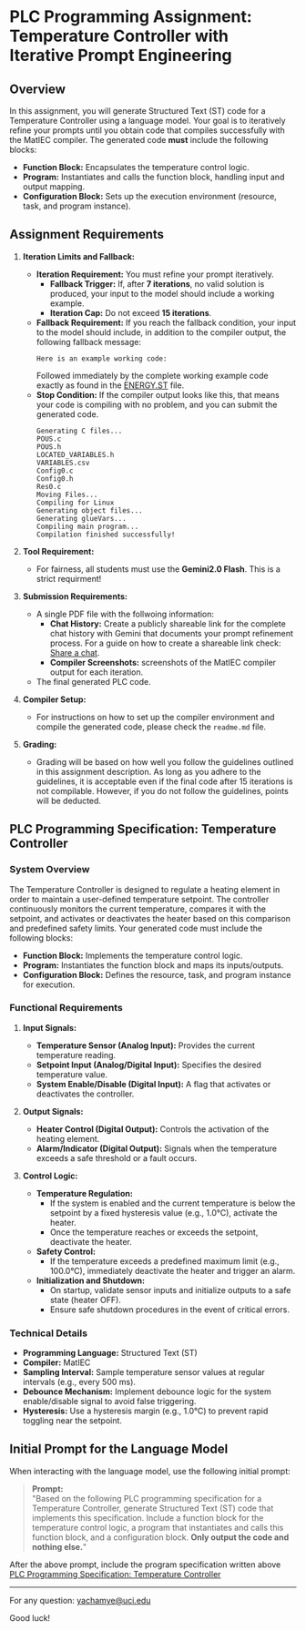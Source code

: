 # PLC Programming Assignment: Temperature Controller with Iterative Prompt Engineering

## Overview

In this assignment, you will generate Structured Text (ST) code for a Temperature Controller using a language model. Your goal is to iteratively refine your prompts until you obtain code that compiles successfully with the MatIEC compiler. The generated code **must** include the following blocks:

- **Function Block:** Encapsulates the temperature control logic.
- **Program:** Instantiates and calls the function block, handling input and output mapping.
- **Configuration Block:** Sets up the execution environment (resource, task, and program instance).

## Assignment Requirements

1. **Iteration Limits and Fallback:**
   - **Iteration Requirement:** You must refine your prompt iteratively.
     - **Fallback Trigger:** If, after **7 iterations**, no valid solution is produced, your input to the model should include a working example.
     - **Iteration Cap:** Do not exceed **15 iterations**.
   - **Fallback Requirement:** If you reach the fallback condition, your input to the model should include, in addition to the compiler output, the following fallback message:
     ```
     Here is an example working code:
     ```
     Followed immediately by the complete working example code exactly as found in the [ENERGY.ST](st_files/ENERGY.ST) file.
   - **Stop Condition:** If the compiler output looks like this, that means your code is compiling with no problem, and you can submit the generated code.
        ```
        Generating C files...
        POUS.c
        POUS.h
        LOCATED_VARIABLES.h
        VARIABLES.csv
        Config0.c
        Config0.h
        Res0.c
        Moving Files...
        Compiling for Linux
        Generating object files...
        Generating glueVars...
        Compiling main program...
        Compilation finished successfully!
        ```

2. **Tool Requirement:**
   - For fairness, all students must use the **Gemini2.0 Flash**. This is a strict requirment!

3. **Submission Requirements:**
   - A single PDF file with the follwoing information:
      - **Chat History:** Create a publicly shareable link for the complete chat history with Gemini that documents your prompt refinement process. For a guide on how to create a shareable link check: [Share a chat](https://support.google.com/gemini/answer/13743730?).
      - **Compiler Screenshots:** screenshots of the MatIEC compiler output for each iteration.
   - The final generated PLC code.

5. **Compiler Setup:**
   - For instructions on how to set up the compiler environment and compile the generated code, please check the `readme.md` file.

6. **Grading:**
   - Grading will be based on how well you follow the guidelines outlined in this assignment description. As long as you adhere to the guidelines, it is acceptable even if the final code after 15 iterations is not compilable. However, if you do not follow the guidelines, points will be deducted.

## PLC Programming Specification: Temperature Controller

### System Overview
The Temperature Controller is designed to regulate a heating element in order to maintain a user-defined temperature setpoint. The controller continuously monitors the current temperature, compares it with the setpoint, and activates or deactivates the heater based on this comparison and predefined safety limits. Your generated code must include the following blocks:

- **Function Block:** Implements the temperature control logic.
- **Program:** Instantiates the function block and maps its inputs/outputs.
- **Configuration Block:** Defines the resource, task, and program instance for execution.

### Functional Requirements

1. **Input Signals:**
   - **Temperature Sensor (Analog Input):** Provides the current temperature reading.
   - **Setpoint Input (Analog/Digital Input):** Specifies the desired temperature value.
   - **System Enable/Disable (Digital Input):** A flag that activates or deactivates the controller.

2. **Output Signals:**
   - **Heater Control (Digital Output):** Controls the activation of the heating element.
   - **Alarm/Indicator (Digital Output):** Signals when the temperature exceeds a safe threshold or a fault occurs.

3. **Control Logic:**
   - **Temperature Regulation:**  
     - If the system is enabled and the current temperature is below the setpoint by a fixed hysteresis value (e.g., 1.0°C), activate the heater.
     - Once the temperature reaches or exceeds the setpoint, deactivate the heater.
   - **Safety Control:**  
     - If the temperature exceeds a predefined maximum limit (e.g., 100.0°C), immediately deactivate the heater and trigger an alarm.
   - **Initialization and Shutdown:**  
     - On startup, validate sensor inputs and initialize outputs to a safe state (heater OFF).
     - Ensure safe shutdown procedures in the event of critical errors.

### Technical Details

- **Programming Language:** Structured Text (ST)
- **Compiler:** MatIEC
- **Sampling Interval:** Sample temperature sensor values at regular intervals (e.g., every 500 ms).
- **Debounce Mechanism:** Implement debounce logic for the system enable/disable signal to avoid false triggering.
- **Hysteresis:** Use a hysteresis margin (e.g., 1.0°C) to prevent rapid toggling near the setpoint.

## Initial Prompt for the Language Model

When interacting with the language model, use the following initial prompt:

> **Prompt:**  
> "Based on the following PLC programming specification for a Temperature Controller, generate Structured Text (ST) code that implements this specification. Include a function block for the temperature control logic, a program that instantiates and calls this function block, and a configuration block. **Only output the code and nothing else.**"

After the above prompt, include the program specification written above [PLC Programming Specification: Temperature Controller](#plc-programming-specification-temperature-controller)

---

For any question: yachamye@uci.edu

Good luck!
